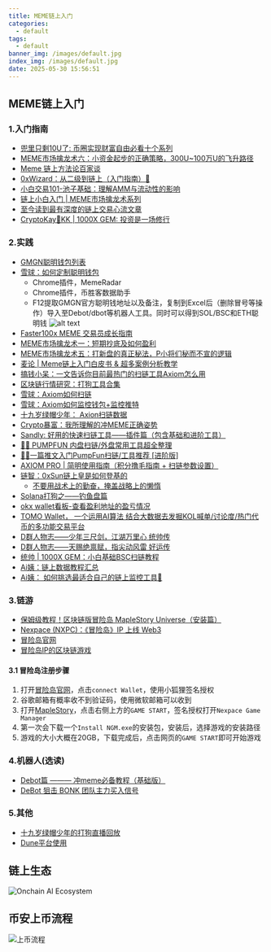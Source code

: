 ```yaml
---
title: MEME链上入门
categories:
  - default
tags:
  - default
banner_img: /images/default.jpg
index_img: /images/default.jpg
date: 2025-05-30 15:56:51
---
```


## MEME链上入门
### 1.入门指南
- [兜里只剩10U了: 币圈实现财富自由必看十个系列](https://x.com/10UWINA8/status/1897120397897949641)
- [MEME市场擒龙术六：小资金起步的正确策略，300U~100万U的飞升路径](https://x.com/Shanks_A9z/status/1913161508290269456)
- [Meme 链上方法论百家谈](https://x.com/xixi_kawayi/status/1866746682639311089)
- [0xWizard：从二级到链上（入门指南）🧵](https://x.com/0xcryptowizard/status/1854423667842953534)
- [小白交易101-池子基础：理解AMM与流动性的影响](https://x.com/0xJingleMingle/status/1888861145987199037)
- [链上小白入门 | MEME市场擒龙术系列](https://x.com/xixi_kawayi/status/1875813331266891854)
- [至今读到最有深度的链上交易心流文章](https://x.com/MasonCanoe/status/1920424996884901933)
- [CryptoKay🎲KK | 1000X GEM: 投资是一场修行](https://x.com/aristotlewitt/status/1907782133973979339)
### 2.实践
- [GMGN聪明钱包列表](https://gmgn.ai/trade/EVmAlG3J?chain=sol&tab=renowned)
- [雪球：如何定制聪明钱包](https://x.com/xueqiu88/status/1930048464093856077)
  - Chrome插件，MemeRadar
  - Chrome插件，币胜客数据助手
  - F12提取GMGN官方聪明钱地址以及备注，复制到Excel后（删除冒号等操作）导入至Debot/dbot等机器人工具。同时可以得到SOL/BSC和ETH聪明钱
  ![alt text](smart_money.png)
- [Faster100x MEME 交易员成长指南](https://faster100xzone.notion.site/)
- [MEME市场擒龙术一：短期抄底及如何盈利](https://x.com/Shanks_A9z/status/1864627114752004552)
- [MEME市场擒龙术五：打新盘的真正秘法，P小将们秘而不宣的逻辑](https://x.com/Shanks_A9z/status/1904836990534901969)
- [麦论 | Meme链上入门白皮书 & 超多案例分析教学](https://x.com/xixi_kawayi/status/1876918100056252623)
- [搞钱小呆：一文告诉你目前最热门的扫链工具Axiom怎么用](https://x.com/0xadai/status/1913907462278909957)
- [区块链行情研究：打狗工具合集](https://x.com/qkl2058/status/1915937442210975815)
- [雪球：Axiom如何扫链](https://x.com/xueqiu88/status/1910647036203917680)
- [雪球：Axiom如何监控钱包+监控推特](https://x.com/xueqiu88/status/1911027521350734231)
- [十九岁绿帽少年： Axion扫链数据](https://x.com/19ys_GGboy/status/1924825213847666801)
- [Crypto暴富：我所理解的冲MEME正确姿势](https://x.com/Cryptobaofu888/status/1910934869703565416)
- [Sandly: 好用的快速扫链工具——插件篇（包含基础和进阶工具）](https://x.com/Sandlily163/status/1906762116650115427)
- [🔞🈲 PUMPFUN 内盘扫链/外盘常用工具超全整理](https://x.com/xixi_kawayi/status/1875053165596578285)
- [🔞🈲一篇推文入门PumpFun扫链/工具推荐 [进阶版]](https://x.com/xixi_kawayi/status/1877547577996095905)
- [AXIOM PRO | 简明使用指南（积分撸毛指南 + 扫链参数设置）](https://x.com/xixi_kawayi/status/1913126501693988979)
- [链智：0xSun链上皇是如何登基的](https://x.com/lianzhi_crypto/status/1908826582724329838)
  - [不要用战术上的勤奋，掩盖战略上的懒惰](https://x.com/0xSunNFT/status/1913608106275397829)
- [Solana打狗之——钓鱼盘篇](https://x.com/19ys_GGboy/status/1893597344895226240)
- [okx wallet看板-查看盈利地址的盈亏情况](https://x.com/19ys_GGboy/status/1924400416177221969)
- [TOMO  Wallet， 一个运用AI算法
结合大数据去发掘KOL喊单/讨论度/热门代币的多功能交易平台](https://x.com/ZhangZToooooo/status/1920368201810219165)
- [D群人物志——少年三尺剑，江湖万里心 统帅传](https://x.com/aristotlewitt/status/1920415185535406202)
- [D群人物志——天赐绝禀赋，指尖动风雷 好运传](https://x.com/aristotlewitt/status/1925149666238451921)
- [统帅 | 1000X GEM：小白基础BSC扫链教程](https://x.com/LiCienJi/status/1907737786997944663)
- [Ai姨：链上数据教程汇总](https://nine-roar-0d6.notion.site/aiaptx)
- [Ai姨： 如何挑选最适合自己的链上监控工具🔔](https://x.com/ai_9684xtpa/status/1792806341100396839)

### 3.链游
- [保姆级教程！区块链版冒险岛 MapleStory Universe（安装篇）](https://www.youtube.com/watch?v=wkU35P6ymu4)
- [Nexpace (NXPC)：《冒险岛》IP 上线 Web3](https://learn.bybitglobal.com/zh-MY/web3/what-is-nexpace-maplestory-nxpc)
- [冒险岛官网](https://msu.io)
- [冒险岛IP的区块链游戏](https://x.com/StanPoldark/status/1913924409578148114)

#### 3.1 冒险岛注册步骤
1. 打开[冒险岛官网](https://msu.io)，点击`connect Wallet`，使用小狐狸签名授权
2. 谷歌邮箱有概率收不到验证码，使用微软邮箱可以收到
3. 打开[MapleStory](https://msu.io/maplestoryn)，点击右侧上方的`GAME START`，签名授权打开`Nexpace Game Manager`
4. 第一次会下载一个`Install NGM.exe`的安装包，安装后，选择游戏的安装路径
5. 游戏的大小大概在20GB，下载完成后，点击网页的`GAME START`即可开始游戏

### 4.机器人(选读)
- [Debot篇 ——— 冲meme必备教程（基础版）](https://x.com/OrdzWorld/status/1882023127678632331)
- [DeBot 狙击 BONK 团队主力买入信号](https://x.com/DitingData/status/1922480719479374335)

### 5.其他
- [十九岁绿帽少年的打狗直播回放](https://sidekick.fans/channel/cm9pqz5rb031yl20lncilryso)
- [Dune平台使用](https://dune.com/)

## 链上生态
![Onchain AI Ecosystem](ecosystem.png)
## 币安上币流程
![上币流程](ipo.png)

